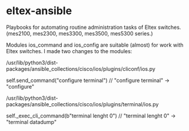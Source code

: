 # eltex-ansible
Playbooks for automating routine administration tasks of Eltex switches.
(mes2100, mes2300, mes3300, mes3500, mes5300 series.)

Modules ios_command and ios_config are suitable (almost) for work with Eltex switches. I made two changes to the modules:

/usr/lib/python3/dist-packages/ansible_collections/cisco/ios/plugins/cliconf/ios.py

self.send_command("configure terminal") // "configure terminal" -> "configure"

/usr/lib/python3/dist-packages/ansible_collections/cisco/ios/plugins/terminal/ios.py

self._exec_cli_command(b"terminal lenght 0") // "terminal lenght 0" -> "terminal datadump"

